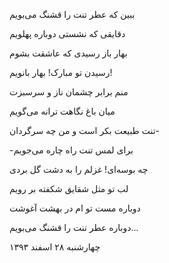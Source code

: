 <!-- 
.. title: بهار بانو
.. slug: bahar-banoo
.. date: 2015-11-30 22:23:26 UTC
.. tags: غزل
.. category: 
.. link: 
.. description: 
.. type: text
-->

ببین که عطر تنت را قشنگ می‌بویم

دقایقی که نشستی دوباره پهلویم

بهار باز رسیدی که عاشقت بشوم

رسیدن تو مبارک! بهار بانویم!

منم برابر چشمان ناز و سرسبزت

میان باغ نگاهت ترانه می‌گویم

تنت طبیعت بکر است و من چه سرگردان-

-برای لمس تنت راه چاره می‌جویم

چه بوسه‌ای! غزلم را به دشت گل بردی

لب تو مثل شقایق شکفته بر رویم

دوباره مست تو ام در بهشت آغوشت

دوباره عطر تنت را قشنگ می‌بویم...

چهارشنبه ۲۸ اسفند ۱۳۹۳


